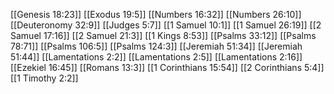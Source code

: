 [[Genesis 18:23]]
[[Exodus 19:5]]
[[Numbers 16:32]]
[[Numbers 26:10]]
[[Deuteronomy 32:9]]
[[Judges 5:7]]
[[1 Samuel 10:1]]
[[1 Samuel 26:19]]
[[2 Samuel 17:16]]
[[2 Samuel 21:3]]
[[1 Kings 8:53]]
[[Psalms 33:12]]
[[Psalms 78:71]]
[[Psalms 106:5]]
[[Psalms 124:3]]
[[Jeremiah 51:34]]
[[Jeremiah 51:44]]
[[Lamentations 2:2]]
[[Lamentations 2:5]]
[[Lamentations 2:16]]
[[Ezekiel 16:45]]
[[Romans 13:3]]
[[1 Corinthians 15:54]]
[[2 Corinthians 5:4]]
[[1 Timothy 2:2]]
